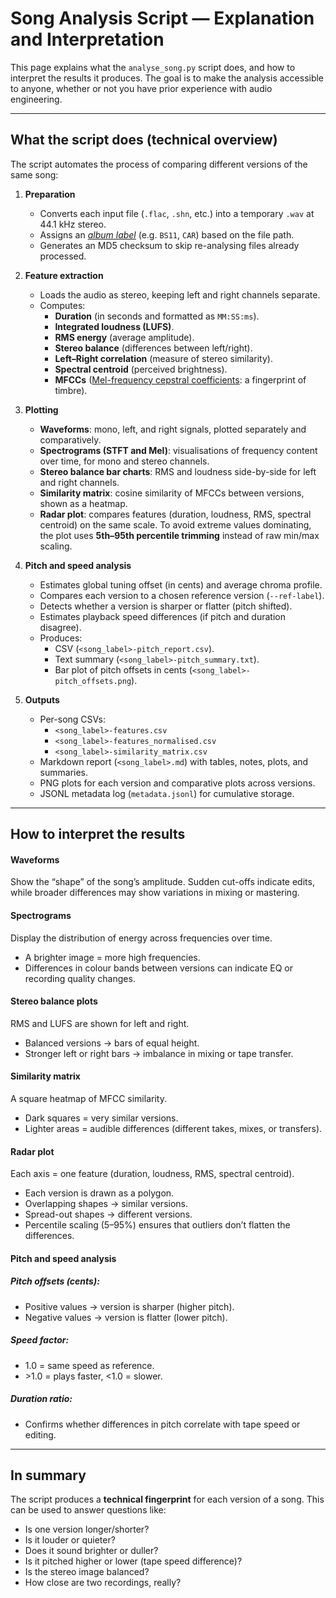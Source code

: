 # Song Analysis Script — Explanation and Interpretation

This page explains what the `analyse_song.py` script does, and how to interpret the results it produces. The goal is to make the analysis accessible to anyone, whether or not you have prior experience with audio engineering.

---

## What the script does (technical overview)

The script automates the process of comparing different versions of the same song:

1. **Preparation**
    - Converts each input file (`.flac`, `.shn`, etc.) into a temporary `.wav` at 44.1 kHz stereo.
    - Assigns an [*album label*](albums/index.md) (e.g. `BS11`, `CAR`) based on the file path.
    - Generates an MD5 checksum to skip re-analysing files already processed.

2. **Feature extraction**
    - Loads the audio as stereo, keeping left and right channels separate.
    - Computes:
        - **Duration** (in seconds and formatted as `MM:SS:ms`).
        - **Integrated loudness (LUFS)**.
        - **RMS energy** (average amplitude).
        - **Stereo balance** (differences between left/right).
        - **Left–Right correlation** (measure of stereo similarity).
        - **Spectral centroid** (perceived brightness).
        - **MFCCs** ([Mel-frequency cepstral coefficients](https://en.wikipedia.org/wiki/Mel-frequency_cepstrum): a fingerprint of timbre).

3. **Plotting**
    - **Waveforms**: mono, left, and right signals, plotted separately and comparatively.
    - **Spectrograms (STFT and Mel)**: visualisations of frequency content over time, for mono and stereo channels.
    - **Stereo balance bar charts**: RMS and loudness side-by-side for left and right channels.
    - **Similarity matrix**: cosine similarity of MFCCs between versions, shown as a heatmap.
    - **Radar plot**: compares features (duration, loudness, RMS, spectral centroid) on the same scale.
     To avoid extreme values dominating, the plot uses **5th–95th percentile trimming** instead of raw min/max scaling.

4. **Pitch and speed analysis**
    - Estimates global tuning offset (in cents) and average chroma profile.
    - Compares each version to a chosen reference version (`--ref-label`).
    - Detects whether a version is sharper or flatter (pitch shifted).
    - Estimates playback speed differences (if pitch and duration disagree).
    - Produces:
        - CSV (`<song_label>-pitch_report.csv`).
        - Text summary (`<song_label>-pitch_summary.txt`).
        - Bar plot of pitch offsets in cents (`<song_label>-pitch_offsets.png`).

5. **Outputs**
    - Per-song CSVs:
        - `<song_label>-features.csv`
        - `<song_label>-features_normalised.csv`
        - `<song_label>-similarity_matrix.csv`
    - Markdown report (`<song_label>.md`) with tables, notes, plots, and summaries.
    - PNG plots for each version and comparative plots across versions.
    - JSONL metadata log (`metadata.jsonl`) for cumulative storage.

---

## How to interpret the results

#### **Waveforms**
  Show the “shape” of the song’s amplitude. Sudden cut-offs indicate edits, while broader differences may show variations in mixing or mastering.

#### **Spectrograms**

  Display the distribution of energy across frequencies over time.

  - A brighter image = more high frequencies.
  - Differences in colour bands between versions can indicate EQ or recording quality changes.

#### **Stereo balance plots**
  RMS and LUFS are shown for left and right.

  - Balanced versions → bars of equal height.
  - Stronger left or right bars → imbalance in mixing or tape transfer.

#### **Similarity matrix**
  A square heatmap of MFCC similarity.

  - Dark squares = very similar versions.
  - Lighter areas = audible differences (different takes, mixes, or transfers).

#### **Radar plot**
  Each axis = one feature (duration, loudness, RMS, spectral centroid).

  - Each version is drawn as a polygon.
  - Overlapping shapes → similar versions.
  - Spread-out shapes → different versions.
  - Percentile scaling (5–95%) ensures that outliers don’t flatten the differences.

#### **Pitch and speed analysis**
##### **Pitch offsets (cents)**:
  - Positive values → version is sharper (higher pitch).
  - Negative values → version is flatter (lower pitch).

##### **Speed factor**:
  - 1.0 = same speed as reference.
  - \>1.0 = plays faster, <1.0 = slower.


##### **Duration ratio**:
  - Confirms whether differences in pitch correlate with tape speed or editing.

---

## In summary

The script produces a **technical fingerprint** for each version of a song. This can be used to answer questions like:


- Is one version longer/shorter?
- Is it louder or quieter?
- Does it sound brighter or duller?
- Is it pitched higher or lower (tape speed difference)?
- Is the stereo image balanced?
- How close are two recordings, really?
